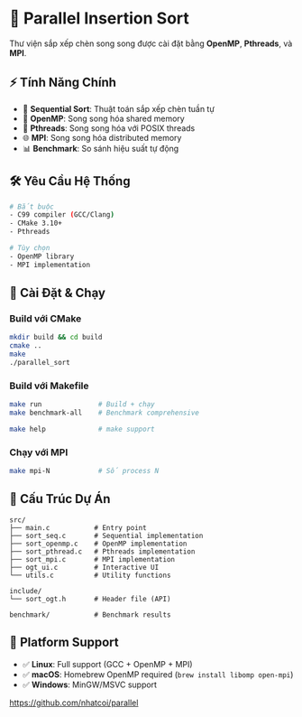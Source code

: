 # 🚀 Parallel Insertion Sort

Thư viện sắp xếp chèn song song được cài đặt bằng **OpenMP**, **Pthreads**, và **MPI**.

## ⚡ Tính Năng Chính

- 🔢 **Sequential Sort**: Thuật toán sắp xếp chèn tuần tự
- 🚀 **OpenMP**: Song song hóa shared memory 
- 🧵 **Pthreads**: Song song hóa với POSIX threads
- 🌐 **MPI**: Song song hóa distributed memory
- 📊 **Benchmark**: So sánh hiệu suất tự động

## 🛠️ Yêu Cầu Hệ Thống

```bash
# Bắt buộc
- C99 compiler (GCC/Clang)
- CMake 3.10+
- Pthreads

# Tùy chọn
- OpenMP library
- MPI implementation
```

## 🚀 Cài Đặt & Chạy

### Build với CMake
```bash
mkdir build && cd build
cmake ..
make
./parallel_sort
```

### Build với Makefile
```bash
make run              # Build + chạy
make benchmark-all    # Benchmark comprehensive

make help             # make support
```

### Chạy với MPI
```bash
make mpi-N            # Số process N
```


## 📁 Cấu Trúc Dự Án

```
src/
├── main.c           # Entry point
├── sort_seq.c       # Sequential implementation  
├── sort_openmp.c    # OpenMP implementation
├── sort_pthread.c   # Pthreads implementation
├── sort_mpi.c       # MPI implementation
├── ogt_ui.c         # Interactive UI
└── utils.c          # Utility functions

include/
└── sort_ogt.h       # Header file (API)

benchmark/           # Benchmark results
```



## 🔧 Platform Support

- ✅ **Linux**: Full support (GCC + OpenMP + MPI)
- ✅ **macOS**: Homebrew OpenMP required (`brew install libomp open-mpi`)
- ✅ **Windows**: MinGW/MSVC support


https://github.com/nhatcoi/parallel